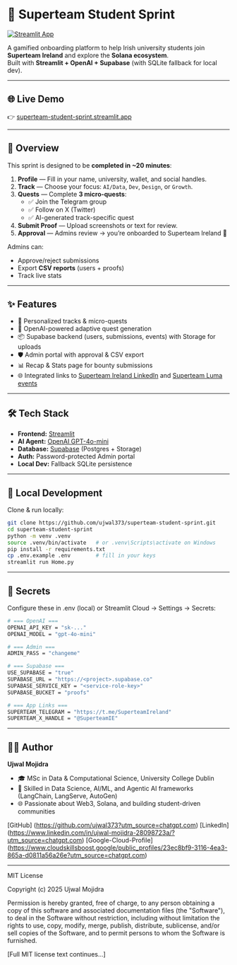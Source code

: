 # 🚀 Superteam Student Sprint

[![Streamlit App](https://img.shields.io/badge/Streamlit-Live%20App-brightgreen?logo=streamlit)](https://superteam-student-sprint.streamlit.app/)

A gamified onboarding platform to help Irish university students join **Superteam Ireland** and explore the **Solana ecosystem**.  
Built with **Streamlit + OpenAI + Supabase** (with SQLite fallback for local dev).

---

## 🌐 Live Demo
👉 [superteam-student-sprint.streamlit.app](https://superteam-student-sprint.streamlit.app/)

---

## 📖 Overview
This sprint is designed to be **completed in ~20 minutes**:

1. **Profile** — Fill in your name, university, wallet, and social handles.  
2. **Track** — Choose your focus: `AI/Data`, `Dev`, `Design`, or `Growth`.  
3. **Quests** — Complete **3 micro-quests**:  
   - ✅ Join the Telegram group  
   - ✅ Follow on X (Twitter)  
   - ✅ AI-generated track-specific quest  
4. **Submit Proof** — Upload screenshots or text for review.  
5. **Approval** — Admins review → you’re onboarded to Superteam Ireland 🎉  

Admins can:
- Approve/reject submissions  
- Export **CSV reports** (users + proofs)  
- Track live stats  

---

## ✨ Features
- 🧭 Personalized tracks & micro-quests  
- 🤖 OpenAI-powered adaptive quest generation  
- 📦 Supabase backend (users, submissions, events) with Storage for uploads  
- 🛡️ Admin portal with approval & CSV export  
- 📊 Recap & Stats page for bounty submissions  
- 🌐 Integrated links to [Superteam Ireland LinkedIn](https://www.linkedin.com/company/superteam-ireland/posts/?feedView=all&viewAsMember=true) and [Superteam Luma events](https://lu.ma/SuperteamIE)  

---

## 🛠️ Tech Stack
- **Frontend:** [Streamlit](https://streamlit.io)  
- **AI Agent:** [OpenAI GPT-4o-mini](https://platform.openai.com/)  
- **Database:** [Supabase](https://supabase.com) (Postgres + Storage)  
- **Auth:** Password-protected Admin portal  
- **Local Dev:** Fallback SQLite persistence  

---

## 🚦 Local Development

Clone & run locally:

```bash
git clone https://github.com/ujwal373/superteam-student-sprint.git
cd superteam-student-sprint
python -m venv .venv
source .venv/bin/activate   # or .venv\Scripts\activate on Windows
pip install -r requirements.txt
cp .env.example .env        # fill in your keys
streamlit run Home.py
```

---

## 🔐 Secrets

Configure these in .env (local) or Streamlit Cloud → Settings → Secrets:

```bash
# === OpenAI ===
OPENAI_API_KEY = "sk-..."
OPENAI_MODEL = "gpt-4o-mini"

# === Admin ===
ADMIN_PASS = "changeme"

# === Supabase ===
USE_SUPABASE = "true"
SUPABASE_URL = "https://<project>.supabase.co"
SUPABASE_SERVICE_KEY = "<service-role-key>"
SUPABASE_BUCKET = "proofs"

# === App Links ===
SUPERTEAM_TELEGRAM = "https://t.me/SuperteamIreland"
SUPERTEAM_X_HANDLE = "@SuperteamIE"

```
---

## 👨‍💻 Author
**Ujwal Mojidra**
- 🎓 MSc in Data & Computational Science, University College Dublin
- 🔬 Skilled in Data Science, AI/ML, and Agentic AI frameworks (LangChain, LangServe, AutoGen)
- 🌐 Passionate about Web3, Solana, and building student-driven communities

[GitHub] (https://github.com/ujwal373?utm_source=chatgpt.com)
[LinkedIn] (https://www.linkedin.com/in/ujwal-mojidra-28098723a/?utm_source=chatgpt.com)
[Google-Cloud-Profile] (https://www.cloudskillsboost.google/public_profiles/23ec8bf9-3116-4ea3-865a-d0811a56a26e?utm_source=chatgpt.com)

---

MIT License

Copyright (c) 2025 Ujwal Mojidra

Permission is hereby granted, free of charge, to any person obtaining a copy
of this software and associated documentation files (the "Software"), to deal
in the Software without restriction, including without limitation the rights
to use, copy, modify, merge, publish, distribute, sublicense, and/or sell
copies of the Software, and to permit persons to whom the Software is
furnished.

[Full MIT license text continues…]



